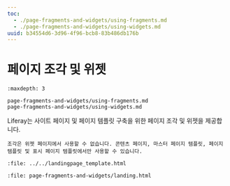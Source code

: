 ```yaml
---
toc:
  - ./page-fragments-and-widgets/using-fragments.md
  - ./page-fragments-and-widgets/using-widgets.md
uuid: b34554d6-3d96-4f96-bcb8-83b486db176b
---
```


# 페이지 조각 및 위젯

```{toctree}
:maxdepth: 3

page-fragments-and-widgets/using-fragments.md
page-fragments-and-widgets/using-widgets.md
```
<!--TASK: Develop into-->
Liferay는 사이트 페이지 및 페이지 템플릿 구축을 위한 페이지 조각 및 위젯을 제공합니다.

```{note}
조각은 위젯 페이지에서 사용할 수 없습니다. 콘텐츠 페이지, 마스터 페이지 템플릿, 페이지 템플릿 및 표시 페이지 템플릿에서만 사용할 수 있습니다.
```

```{raw} html
:file: ../../landingpage_template.html
```

```{raw} html
:file: page-fragments-and-widgets/landing.html
```
